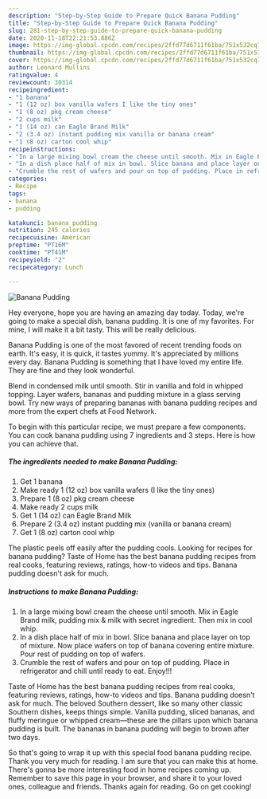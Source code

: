 ```yaml
---
description: "Step-by-Step Guide to Prepare Quick Banana Pudding"
title: "Step-by-Step Guide to Prepare Quick Banana Pudding"
slug: 281-step-by-step-guide-to-prepare-quick-banana-pudding
date: 2020-11-18T22:21:53.886Z
image: https://img-global.cpcdn.com/recipes/2ffd77d6711f61ba/751x532cq70/banana-pudding-recipe-main-photo.jpg
thumbnail: https://img-global.cpcdn.com/recipes/2ffd77d6711f61ba/751x532cq70/banana-pudding-recipe-main-photo.jpg
cover: https://img-global.cpcdn.com/recipes/2ffd77d6711f61ba/751x532cq70/banana-pudding-recipe-main-photo.jpg
author: Leonard Mullins
ratingvalue: 4
reviewcount: 30314
recipeingredient:
- "1 banana"
- "1 (12 oz) box vanilla wafers I like the tiny ones"
- "1 (8 oz) pkg cream cheese"
- "2 cups milk"
- "1 (14 oz) can Eagle Brand Milk"
- "2 (3.4 oz) instant pudding mix vanilla or banana cream"
- "1 (8 oz) carton cool whip"
recipeinstructions:
- "In a large mixing bowl cream the cheese until smooth. Mix in Eagle Brand milk, pudding mix &amp; milk with secret ingredient. Then mix in cool whip."
- "In a dish place half of mix in bowl. Slice banana and place layer on top of mixture. Now place wafers on top of banana covering entire mixture. Pour rest of pudding on top of wafers."
- "Crumble the rest of wafers and pour on top of pudding. Place in refrigerator and chill until ready to eat. Enjoy!!!"
categories:
- Recipe
tags:
- banana
- pudding

katakunci: banana pudding 
nutrition: 245 calories
recipecuisine: American
preptime: "PT16M"
cooktime: "PT41M"
recipeyield: "2"
recipecategory: Lunch

---
```



![Banana Pudding](https://img-global.cpcdn.com/recipes/2ffd77d6711f61ba/751x532cq70/banana-pudding-recipe-main-photo.jpg)

Hey everyone, hope you are having an amazing day today. Today, we're going to make a special dish, banana pudding. It is one of my favorites. For mine, I will make it a bit tasty. This will be really delicious.

Banana Pudding is one of the most favored of recent trending foods on earth. It's easy, it is quick, it tastes yummy. It's appreciated by millions every day. Banana Pudding is something that I have loved my entire life. They are fine and they look wonderful.

Blend in condensed milk until smooth. Stir in vanilla and fold in whipped topping. Layer wafers, bananas and pudding mixture in a glass serving bowl. Try new ways of preparing bananas with banana pudding recipes and more from the expert chefs at Food Network.


To begin with this particular recipe, we must prepare a few components. You can cook banana pudding using 7 ingredients and 3 steps. Here is how you can achieve that.

<!--inarticleads1-->

##### The ingredients needed to make Banana Pudding:

1. Get 1 banana
1. Make ready 1 (12 oz) box vanilla wafers (I like the tiny ones)
1. Prepare 1 (8 oz) pkg cream cheese
1. Make ready 2 cups milk
1. Get 1 (14 oz) can Eagle Brand Milk
1. Prepare 2 (3.4 oz) instant pudding mix (vanilla or banana cream)
1. Get 1 (8 oz) carton cool whip


The plastic peels off easily after the pudding cools. Looking for recipes for banana pudding? Taste of Home has the best banana pudding recipes from real cooks, featuring reviews, ratings, how-to videos and tips. Banana pudding doesn&#39;t ask for much. 

<!--inarticleads2-->

##### Instructions to make Banana Pudding:

1. In a large mixing bowl cream the cheese until smooth. Mix in Eagle Brand milk, pudding mix &amp; milk with secret ingredient. Then mix in cool whip.
1. In a dish place half of mix in bowl. Slice banana and place layer on top of mixture. Now place wafers on top of banana covering entire mixture. Pour rest of pudding on top of wafers.
1. Crumble the rest of wafers and pour on top of pudding. Place in refrigerator and chill until ready to eat. Enjoy!!!


Taste of Home has the best banana pudding recipes from real cooks, featuring reviews, ratings, how-to videos and tips. Banana pudding doesn&#39;t ask for much. The beloved Southern dessert, like so many other classic Southern dishes, keeps things simple. Vanilla pudding, sliced bananas, and fluffy meringue or whipped cream—these are the pillars upon which banana pudding is built. The bananas in banana pudding will begin to brown after two days. 

So that's going to wrap it up with this special food banana pudding recipe. Thank you very much for reading. I am sure that you can make this at home. There's gonna be more interesting food in home recipes coming up. Remember to save this page in your browser, and share it to your loved ones, colleague and friends. Thanks again for reading. Go on get cooking!
